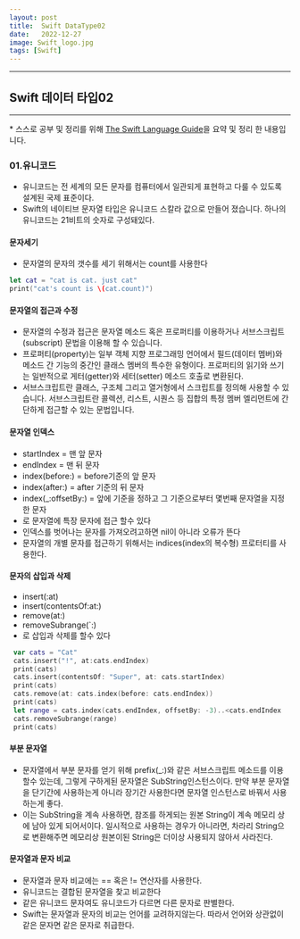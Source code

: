 ```yaml
---
layout: post
title:  Swift DataType02
date:   2022-12-27
image: Swift_logo.jpg
tags: [Swift]
---
```


---
## Swift 데이터 타입02
---
\* 스스로 공부 및 정리를 위해 [The Swift Language Guide](https://jusung.gitbook.io/the-swift-language-guide/)을 요약 및 정리 한 내용입니다. 

### 01.유니코드
   - 유니코드는 전 세계의 모든 문자를 컴퓨터에서 일관되게 표현하고 다룰 수 있도록 설계된 국제 표준이다. 
   - Swift의 네이티브 문자열 타입은 유니코드 스칼라 값으로 만들어 졌습니다. 하나의 유니코드는 21비트의 숫자로 구성돼있다.

#### 문자세기
   - 문자열의 문자의 갯수를 세기 위해서는 count를 사용한다
   ```swift
   let cat = "cat is cat. just cat" 
   print("cat's count is \(cat.count)")
   ```
   
#### 문자열의 접근과 수정
   - 문자열의 수정과 접근은 문자열 메소드 혹은 프로퍼티를 이용하거나 서브스크립트(subscript) 문법을 이용해 할 수 있습니다.
   - 프로퍼티(property)는 일부 객체 지향 프로그래밍 언어에서 필드(데이터 멤버)와 메소드 간 기능의 중간인 클래스 멤버의 특수한 유형이다. 프로퍼티의 읽기와 쓰기는 일반적으로 게터(getter)와 세터(setter) 메소드 호출로 변환된다.
   - 서브스크립트란 클래스, 구조체 그리고 열거형에서 스크립트를 정의해 사용할 수 있습니다. 서브스크립트란 콜렉션, 리스트, 시퀀스 등 집합의 특정 멤버 엘리먼트에 간단하게 접근할 수 있는 문법입니다. 

#### 문자열 인덱스
   - startIndex = 맨 앞 문자
   - endIndex = 맨 뒤 문자
   - index(before:) = before기준의 앞 문자
   - index(after:) = after 기준의 뒤 문자
   - index(_:offsetBy:) = 앞에 기준을 정하고 그 기준으로부터 몇번째 문자열을 지정한 문자
   - 로 문자열에 특장 문자에 접근 할수 있다
   - 인덱스를 벗어나는 문자를 가져오려고하면 nil이 아니라 오류가 뜬다
   - 문자열의 개별 문자를 접근하기 위해서는  indices(index의 복수형) 프로터티를 사용한다.

#### 문자의 삽입과 삭제
   - insert(:at)
   - insert(contentsOf:at:)
   - remove(at:)
   - removeSubrange(`:)
   - 로 삽입과 삭제를 할수 있다
   
   ```swift
    var cats = "Cat"
    cats.insert("!", at:cats.endIndex)
    print(cats)
    cats.insert(contentsOf: "Super", at: cats.startIndex)
    print(cats) 
    cats.remove(at: cats.index(before: cats.endIndex))
    print(cats)
    let range = cats.index(cats.endIndex, offsetBy: -3)..<cats.endIndex
    cats.removeSubrange(range)
    print(cats)
   ```

#### 부분 문자열
   - 문자열에서 부분 문자를 얻기 위해 prefix(_:)와 같은 서브스크립트 메소드를 이용할수 있는데, 그렇게 구하게된 문자열은 SubString인스턴스이다. 만약 부분 문자열을 단기간에 사용하는게 아니라 장기간 사용한다면 문자열 인스턴스로 바꿔서 사용하는게 좋다.
   - 이는 SubString을 계속 사용하면, 참조를 하게되는 원본 String이 계속 메모리 상에 남아 있게 되어서이다. 일시적으로 사용하는 경우가 아니라면, 차라리 String으로 변환해주면 메모리상 원본이된 String은 더이상 사용되지 않아서 사라진다.

#### 문자열과 문자 비교
   - 문자열과 문자 비교에는 == 혹은 != 연산자를 사용한다.
   - 유니코드는 결합된 문자열을 찾고 비교한다
   - 같은 유니코드 문자여도 유니코드가 다르면 다른 문자로 판별한다.
   - Swift는 문자열과 문자의 비교는 언어를 교려하지않는다. 따라서 언어와 상관없이 같은 문자면 같은 문자로 취급한다.